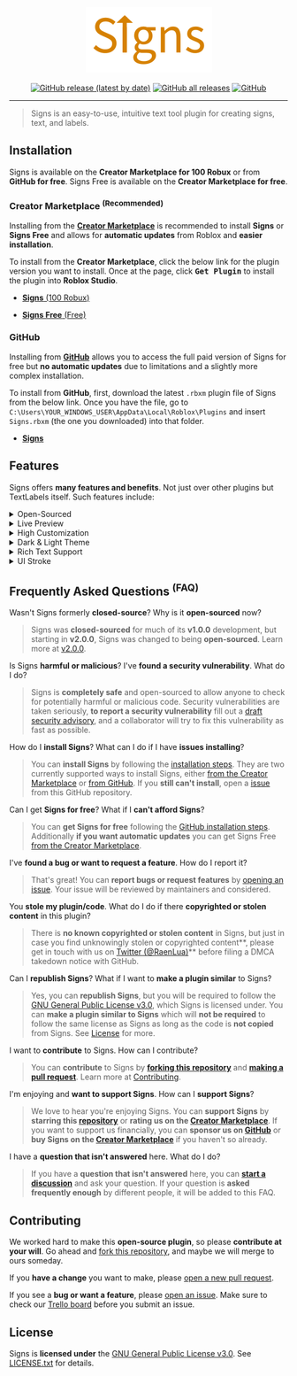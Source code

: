 <div align="center">
    <a href="https://github.com/The-Winner-Games/Signs/releases"><img   src="assets/type/SignsText.png" alt="Signs - A Roblox Studio Plugin" height="117"/></a>
</div>

<div>&nbsp;</div>

<div align="center">
    <a href="https://github.com/The-Winner-Games/Signs/releases"><img alt="GitHub release (latest by date)" src="https://img.shields.io/github/v/release/The-Winner-Games/Signs"></a>
    <a href="https://create.roblox.com/marketplace/asset/6967799394/Signs"><img alt="GitHub all releases" src="https://img.shields.io/github/downloads/The-Winner-Games/Signs/total"></a>
    <a href="LICENSE.txt"><img alt="GitHub" src="https://img.shields.io/github/license/The-Winner-Games/Signs"></a>
</div>

---

> Signs is an easy-to-use, intuitive text tool plugin for creating signs, text, and labels.

## Installation

Signs is available on the **Creator Marketplace for 100 Robux** or from **GitHub for free**. Signs Free is available on the **Creator Marketplace for free**.

### Creator Marketplace <sup>(Recommended)</sup>

Installing from the [**Creator Marketplace**](https://create.roblox.com/docs/production/publishing/creator-marketplace) is recommended to install **Signs** or **Signs Free** and allows for **automatic updates** from Roblox and **easier installation**.

To install from the **Creator Marketplace**, click the below link for the plugin version you want to install. Once at the page, click <kbd>**Get Plugin**</kbd    > to install the plugin into **Roblox Studio**.

- [**Signs** (100 Robux)](https://create.roblox.com/marketplace/asset/6967799394/)

- [**Signs Free** (Free)](https://create.roblox.com/marketplace/asset/6967799394/)

### GitHub

Installing from [**GitHub**](https://github.com/about) allows you to access the full paid version of Signs for free but **no automatic updates** due to limitations and a slightly more complex installation.

To install from **GitHub**, first, download the latest `.rbxm` plugin file of Signs from the below link. Once you have the file, go to `C:\Users\YOUR_WINDOWS_USER\AppData\Local\Roblox\Plugins` and insert `Signs.rbxm` (the one you downloaded) into that folder.

- [**Signs**](https://github.com/The-Winner-Games/Signs/releases)

## Features

Signs offers **many features and benefits**. Not just over other plugins but TextLabels itself. Such features include:

<details><summary>Open-Sourced</summary>
Signs is open source and free. Change and modify the plugin to meet what you want. Look out for some bugs and fix them, and we could even add your code to the official plugin. Know what you run on your computer.
</details>

<details><summary>Live Preview</summary>
Edit signs and view changes in a preview showing exactly how your sign will look. Each and every change you make in the editor is updated to the preview. View signs before they are inserted.
</details>

<details><summary>High Customization</summary>
Edit the outline of your text, the background, and even the sign itself. Change the colors of each of these properties along with transparency. Manipulate how light interacts with your sign and if it is always rendered on top.
</details>

<details><summary>Dark & Light Theme</summary>
The plugin's theme will automatically update when using Signs to match Roblox Studio's. No restarting of Roblox Studio or Signs is needed due to Signs being able to detect and change its theme when Roblox Studio's theme changes.
</details>

<details><summary>Rich Text Support</summary>
Rich Text allows you to bold, italicize, underline, change the size, increase stroke, and many more aspects of your text from each and every letter. Use simple markup tags to change any part of your text.
</details>

<details><summary>UI Stroke</summary>
Change the stroke of the font in customize in ways that the text stroke property can't. Edit the outline join and thickness as well as normal text stroke properties like color and transparency.
</details>

## Frequently Asked Questions <sup>(FAQ)</sup>

Wasn't Signs formerly **closed-source**? Why is it **open-sourced** now?

> Signs was **closed-sourced** for much of its **v1.0.0** development, but starting in **v2.0.0**, Signs was changed to being **open-sourced**. Learn more at [v2.0.0](https://github.com/The-Winner-Games/Signs/releases/tag/v2.0.0).

Is Signs **harmful or malicious**? I've **found a security vulnerability**. What do I do?

> Signs is **completely safe** and open-sourced to allow anyone to check for potentially harmful or malicious code. Security vulnerabilities are taken seriously, **to report a security vulnerability** fill out a [draft security advisory](https://github.com/The-Winner-Games/Signs/security/advisories/new), and a collaborator will try to fix this vulnerability as fast as possible.

How do I **install Signs**? What can I do if I have **issues installing**?

> You can **install Signs** by following the [installation steps](https://github.com/The-Winner-Games/Signs#installation). They are two currently supported ways to install Signs, either [from the Creator Marketplace](https://create.roblox.com/marketplace/asset/6967799394/) or [from GitHub](https://github.com/The-Winner-Games/Signs/releases). If you **still can't install**, open a [issue](https://github.com/The-Winner-Games/Signs/issues/new/choose) from this GitHub repository.

Can I get **Signs for free**? What if I **can't afford Signs**?

> You can **get Signs for free** following the [GitHub installation steps](README.md#github). Additionally **if you want automatic updates** you can get Signs Free [from the Creator Marketplace](https://create.roblox.com/marketplace/asset/6967799394/).

I've **found a bug or want to request a feature**. How do I report it?

> That's great! You can **report bugs or request features** by [opening an issue](https://github.com/The-Winner-Games/Signs/issues/new/choose). Your issue will be reviewed by maintainers and considered.

You **stole my plugin/code**. What do I do if there **copyrighted or stolen content** in this plugin?

> There is **no known copyrighted or stolen content** in Signs, but just in case you find unknowingly stolen or copyrighted content**, please get in touch with us on [Twitter (@RaenLua)](https://twitter.com/RaenLua)** before filing a DMCA takedown notice with GitHub.

Can I **republish Signs**? What if I want to **make a plugin similar** to Signs?

> Yes, you can **republish Signs**, but you will be required to follow the [GNU General Public License v3.0](https://www.gnu.org/licenses/gpl-3.0.en.html), which Signs is licensed under. You can **make a plugin similar to Signs** which will **not be required** to follow the same license as Signs as long as the code is **not copied** from Signs. See [License](README.md#license) for more.

I want to **contribute** to Signs. How can I contribute?

> You can **contribute** to Signs by **[forking this repository](https://github.com/The-Winner-Games/Signs/fork)** and **[making a pull request](https://github.com/The-Winner-Games/Signs/compare)**. Learn more at [Contributing](README.md#contributing).

I'm enjoying and **want to support Signs**. How can I **support Signs**?

> We love to hear you're enjoying Signs. You can **support Signs** by **starring this [repository](https://github.com/The-Winner-Games/Signs)** or **rating us on the [Creator Marketplace](https://create.roblox.com/marketplace/asset/6967799394/Signs)**. If you want to support us financially, you can **sponsor us on [GitHub](https://github.com/The-Winner-Games/Signs)** or **buy Signs on the [Creator Marketplace](https://create.roblox.com/marketplace/asset/6967799394/Signs)** if you haven't so already.

I have a **question that isn't answered** here. What do I do?
> If you have a **question that isn't answered** here, you can **[start a discussion](https://github.com/The-Winner-Games/Signs/discussions/new/choose)** and ask your question. If your question is **asked frequently enough** by different people, it will be added to this FAQ.

## Contributing

We worked hard to make this **open-source plugin**, so please **contribute at your will**. Go ahead and [fork this repository](https://github.com/The-Winner-Games/Signs/fork), and maybe we will merge to ours someday.

If you **have a change** you want to make, please [open a new pull request](https://github.com/The-Winner-Games/Signs/compare).

If you see a **bug or want a feature**, please [open an issue](https://github.com/The-Winner-Games/Signs/issues/new/choose). Make sure to check our [Trello board](https://trello.com/b/OVQpLwYq/signs-plugin-roadmap) before you submit an issue.

## License

Signs is **licensed under** the [GNU General Public License v3.0](https://www.gnu.org/licenses/gpl-3.0.en.html). See [LICENSE.txt](LICENSE.txt) for details.
